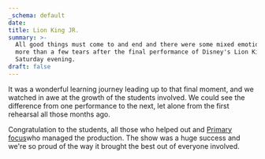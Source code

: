 ```yaml
---
_schema: default
date:
title: Lion King JR.
summary: >-
  All good things must come to and end and there were some mixed emotions and
  more than a few tears after the final performance of Disney's Lion King Jr on
  Saturday evening.
draft: false
---
```

It was a wonderful learning journey leading up to that final moment, and we watched in awe at the growth of the students involved. We could see the difference from one performance to the next, let alone from the first rehearsal all those months ago.

Congratulation to the students, all those who helped out and [Primary focus](https://www.facebook.com/profile.php?id=100086213250232&amp;__cft__[0]=AZUR0Wmwz2sKutc21xHdx5ETMykKzLJfQlDeFOKpmmBlX57EVekMYq4zHaacv1sr3F1nuERT7S6by5t1PlkJHRWZahYxiXkRGzz5yBmsc4XwpBwvi4LkaOLWb6cayZyJDI2hmS9-uhL7mdOmdSg2m6olSR7aJTZ1YIoqYHl8d6mf3s3GtXqP1hemELp8YL3ShMQ)who managed the production. The show was a huge success and we're so proud of the way it brought the best out of everyone involved.